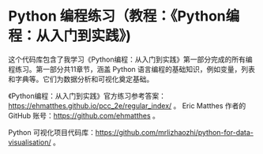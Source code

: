 # Python 编程练习（教程：《Python编程：从入门到实践》) 

这个代码库包含了我学习《Python编程：从入门到实践》第一部分完成的所有编程练习。第一部分共11章节，涵盖 Python 语言编程的基础知识，例如变量，列表和字典等。它们为数据分析和可视化奠定基础。

《Python编程：从入门到实践》官方练习参考答案：https://ehmatthes.github.io/pcc_2e/regular_index/ 。
Eric Matthes 作者的 GitHub 账号：https://github.com/ehmatthes 。

Python 可视化项目代码库：https://github.com/mrlizhaozhi/python-for-data-visualisation/ 。
